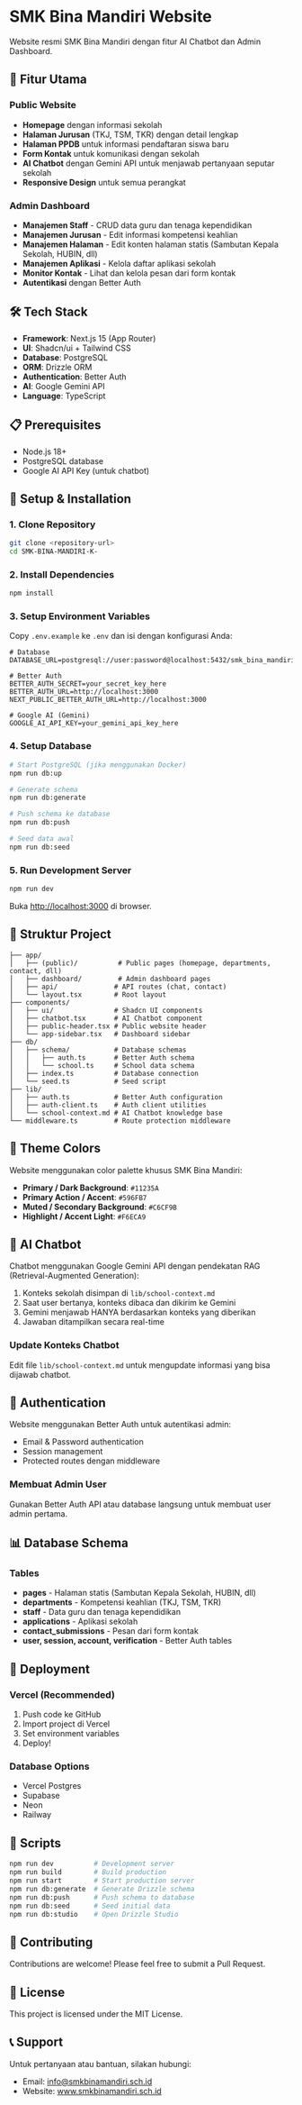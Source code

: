 # SMK Bina Mandiri Website

Website resmi SMK Bina Mandiri dengan fitur AI Chatbot dan Admin Dashboard.

## 🚀 Fitur Utama

### Public Website
- **Homepage** dengan informasi sekolah
- **Halaman Jurusan** (TKJ, TSM, TKR) dengan detail lengkap
- **Halaman PPDB** untuk informasi pendaftaran siswa baru
- **Form Kontak** untuk komunikasi dengan sekolah
- **AI Chatbot** dengan Gemini API untuk menjawab pertanyaan seputar sekolah
- **Responsive Design** untuk semua perangkat

### Admin Dashboard
- **Manajemen Staff** - CRUD data guru dan tenaga kependidikan
- **Manajemen Jurusan** - Edit informasi kompetensi keahlian
- **Manajemen Halaman** - Edit konten halaman statis (Sambutan Kepala Sekolah, HUBIN, dll)
- **Manajemen Aplikasi** - Kelola daftar aplikasi sekolah
- **Monitor Kontak** - Lihat dan kelola pesan dari form kontak
- **Autentikasi** dengan Better Auth

## 🛠️ Tech Stack

- **Framework**: Next.js 15 (App Router)
- **UI**: Shadcn/ui + Tailwind CSS
- **Database**: PostgreSQL
- **ORM**: Drizzle ORM
- **Authentication**: Better Auth
- **AI**: Google Gemini API
- **Language**: TypeScript

## 📋 Prerequisites

- Node.js 18+ 
- PostgreSQL database
- Google AI API Key (untuk chatbot)

## 🔧 Setup & Installation

### 1. Clone Repository

```bash
git clone <repository-url>
cd SMK-BINA-MANDIRI-K-
```

### 2. Install Dependencies

```bash
npm install
```

### 3. Setup Environment Variables

Copy `.env.example` ke `.env` dan isi dengan konfigurasi Anda:

```env
# Database
DATABASE_URL=postgresql://user:password@localhost:5432/smk_bina_mandiri

# Better Auth
BETTER_AUTH_SECRET=your_secret_key_here
BETTER_AUTH_URL=http://localhost:3000
NEXT_PUBLIC_BETTER_AUTH_URL=http://localhost:3000

# Google AI (Gemini)
GOOGLE_AI_API_KEY=your_gemini_api_key_here
```

### 4. Setup Database

```bash
# Start PostgreSQL (jika menggunakan Docker)
npm run db:up

# Generate schema
npm run db:generate

# Push schema ke database
npm run db:push

# Seed data awal
npm run db:seed
```

### 5. Run Development Server

```bash
npm run dev
```

Buka [http://localhost:3000](http://localhost:3000) di browser.

## 📁 Struktur Project

```
├── app/
│   ├── (public)/          # Public pages (homepage, departments, contact, dll)
│   ├── dashboard/         # Admin dashboard pages
│   ├── api/              # API routes (chat, contact)
│   └── layout.tsx        # Root layout
├── components/
│   ├── ui/               # Shadcn UI components
│   ├── chatbot.tsx       # AI Chatbot component
│   ├── public-header.tsx # Public website header
│   └── app-sidebar.tsx   # Dashboard sidebar
├── db/
│   ├── schema/           # Database schemas
│   │   ├── auth.ts       # Better Auth schema
│   │   └── school.ts     # School data schema
│   ├── index.ts          # Database connection
│   └── seed.ts           # Seed script
├── lib/
│   ├── auth.ts           # Better Auth configuration
│   ├── auth-client.ts    # Auth client utilities
│   └── school-context.md # AI Chatbot knowledge base
└── middleware.ts         # Route protection middleware
```

## 🎨 Theme Colors

Website menggunakan color palette khusus SMK Bina Mandiri:

- **Primary / Dark Background**: `#11235A`
- **Primary Action / Accent**: `#596FB7`
- **Muted / Secondary Background**: `#C6CF9B`
- **Highlight / Accent Light**: `#F6ECA9`

## 🤖 AI Chatbot

Chatbot menggunakan Google Gemini API dengan pendekatan RAG (Retrieval-Augmented Generation):

1. Konteks sekolah disimpan di `lib/school-context.md`
2. Saat user bertanya, konteks dibaca dan dikirim ke Gemini
3. Gemini menjawab HANYA berdasarkan konteks yang diberikan
4. Jawaban ditampilkan secara real-time

### Update Konteks Chatbot

Edit file `lib/school-context.md` untuk mengupdate informasi yang bisa dijawab chatbot.

## 🔐 Authentication

Website menggunakan Better Auth untuk autentikasi admin:

- Email & Password authentication
- Session management
- Protected routes dengan middleware

### Membuat Admin User

Gunakan Better Auth API atau database langsung untuk membuat user admin pertama.

## 📊 Database Schema

### Tables

- **pages** - Halaman statis (Sambutan Kepala Sekolah, HUBIN, dll)
- **departments** - Kompetensi keahlian (TKJ, TSM, TKR)
- **staff** - Data guru dan tenaga kependidikan
- **applications** - Aplikasi sekolah
- **contact_submissions** - Pesan dari form kontak
- **user, session, account, verification** - Better Auth tables

## 🚀 Deployment

### Vercel (Recommended)

1. Push code ke GitHub
2. Import project di Vercel
3. Set environment variables
4. Deploy!

### Database Options

- Vercel Postgres
- Supabase
- Neon
- Railway

## 📝 Scripts

```bash
npm run dev          # Development server
npm run build        # Build production
npm run start        # Start production server
npm run db:generate  # Generate Drizzle schema
npm run db:push      # Push schema to database
npm run db:seed      # Seed initial data
npm run db:studio    # Open Drizzle Studio
```

## 🤝 Contributing

Contributions are welcome! Please feel free to submit a Pull Request.

## 📄 License

This project is licensed under the MIT License.

## 📞 Support

Untuk pertanyaan atau bantuan, silakan hubungi:
- Email: info@smkbinamandiri.sch.id
- Website: www.smkbinamandiri.sch.id
